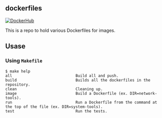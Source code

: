 ## dockerfiles

[![DockerHub](https://img.shields.io/github/actions/workflow/status/logic3579/dockerfiles/docker-images.yml?label=actions&logo=github&logoColor=white)](https://github.com/logic3579/dockerfiles/actions/workflows/docker-images.yml)


This is a repo to hold various Dockerfiles for images.


## Usase
### Using `Makefile`

```
$ make help
all                            Build all and push.
build                          Builds all the dockerfiles in the repository.
clean                          Cleaning up.
image                          Build a Dockerfile (ex. DIR=network-tools).
run                            Run a Dockerfile from the command at the top of the file (ex. DIR=system-tools).
test                           Run the tests.
```

